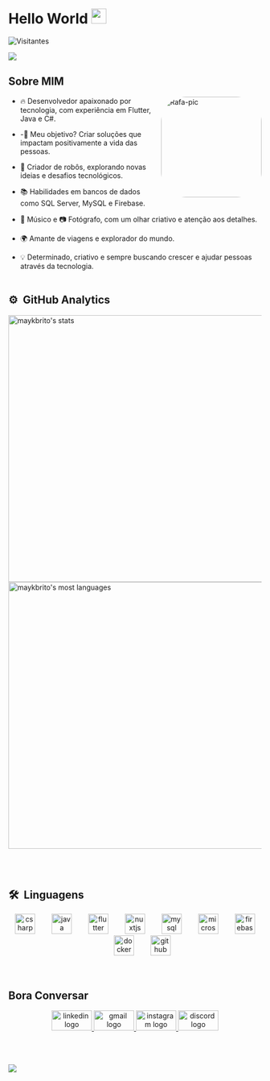 <h1 align="left">Hello World <img src="https://raw.githubusercontent.com/kaueMarques/kaueMarques/master/hi.gif" width="30px"><!----></h1>
<p align="left"> <img src="https://komarev.com/ghpvc/?username=oviquitor&color=yellow" alt=" Visitantes " /> </p>

<img src="https://media.discordapp.net/attachments/1330899316059017322/1330901950111154176/Los_Angeles_Sign.jpg?ex=678faa87&is=678e5907&hm=82b2aa2555379aeb6f70310f495165eabbf4333062e16f332bb94ff8a613a79c&=&format=webp&width=1054&height=602">

 ## Sobre MIM
 <img align="right" alt="Rafa-pic" height="200" style="border-radius:50px;" src="https://cdn.discordapp.com/attachments/960998262477832253/965424558414917683/ssdasdasd.png">
 
 - 🔥 Desenvolvedor apaixonado por tecnologia, com experiência em Flutter, Java e C#.

- -🚀 Meu objetivo? Criar soluções que impactam positivamente a vida das pessoas.

- 🤖 Criador de robôs, explorando novas ideias e desafios tecnológicos.

- 📚 Habilidades em bancos de dados como SQL Server, MySQL e Firebase.

- 🎵 Músico e 📷 Fotógrafo, com um olhar criativo e atenção aos detalhes.

- 🌍 Amante de viagens e explorador do mundo.

- 💡 Determinado, criativo e sempre buscando crescer e ajudar pessoas através da tecnologia.
<br><br>

##
 
## ⚙️ &nbsp;GitHub Analytics
<p align="left">
<img width="530em" src="https://github-readme-stats.vercel.app/api?username=oviquitor&show_icons=true&theme=vision-friendly-dark" alt="maykbrito's stats"/>
<img width="530em" src="https://github-readme-stats.vercel.app/api/top-langs/?username=oviquitor&layout=compact&theme=vision-friendly-dark" alt="maykbrito's most languages"/>
</p>
<br><br>

 ##
 
 ## 🛠 &nbsp;Linguagens 
<div align="center">
  <img src="https://cdn.jsdelivr.net/gh/devicons/devicon/icons/csharp/csharp-original.svg" height="40" alt="csharp logo"  />
  <img width="25" />
  <img src="https://cdn.jsdelivr.net/gh/devicons/devicon/icons/java/java-original.svg" height="40" alt="java logo"  />
  <img width="25" />
  <img src="https://cdn.jsdelivr.net/gh/devicons/devicon/icons/flutter/flutter-original.svg" height="40" alt="flutter logo"  />
  <img width="25" />
  <img src="https://cdn.jsdelivr.net/gh/devicons/devicon/icons/nuxtjs/nuxtjs-original.svg" height="40" alt="nuxtjs logo"  />
  <img width="25" />
  <img src="https://cdn.jsdelivr.net/gh/devicons/devicon/icons/mysql/mysql-original.svg" height="40" alt="mysql logo"  />
  <img width="25" />
  <img src="https://cdn.jsdelivr.net/gh/devicons/devicon/icons/microsoftsqlserver/microsoftsqlserver-plain.svg" height="40" alt="microsoftsqlserver logo"  />
  <img width="25" />
  <img src="https://cdn.jsdelivr.net/gh/devicons/devicon/icons/firebase/firebase-plain.svg" height="40" alt="firebase logo"  />
  <img width="25" />
  <img src="https://cdn.jsdelivr.net/gh/devicons/devicon/icons/docker/docker-original.svg" height="40" alt="docker logo"  />
  <img width="25" />
  <img src="https://cdn.jsdelivr.net/gh/devicons/devicon/icons/github/github-original.svg" height="40" alt="github logo"  />
</div>
<br><br>

  <!--LINGUAGENS
  ![JavaScript](https://img.shields.io/badge/-JavaScript-05122A?style=flat&logo=javascript)&nbsp;
  ![Node.js](https://img.shields.io/badge/-Node.js-05122A?style=flat&logo=node.js)&nbsp;
  ![HTML](https://img.shields.io/badge/-HTML-05122A?style=flat&logo=HTML5)&nbsp;
  ![CSS](https://img.shields.io/badge/-CSS-05122A?style=flat&logo=CSS3&logoColor=1572B6)&nbsp;
  ![React](https://img.shields.io/badge/-React-05122A?style=flat&logo=react)&nbsp;
  ![Git](https://img.shields.io/badge/-Git-05122A?style=flat&logo=git)&nbsp;
  ![GitHub](https://img.shields.io/badge/-GitHub-05122A?style=flat&logo=github)&nbsp;
  ![Markdown](https://img.shields.io/badge/-Markdown-05122A?style=flat&logo=markdown)&nbsp;
  ![Visual Studio Code](https://img.shields.io/badge/-Visual%20Studio%20Code-05122A?style=flat&logo=visual-studio-code&logoColor=007ACC)&nbsp;
  ![PostgreSQL](https://img.shields.io/badge/-PostgreSQL-05122A?style=flat&logo=postgresql)&nbsp;
  ![SQLite](https://img.shields.io/badge/-SQLite-05122A?style=flat&logo=sqlite)&nbsp;

  Social Links
  <p align="left" style="background:yellow">
  <a href="https://codepen.io/maykbrito" target="_blank">
  <img align="center" src="https://img.shields.io/badge/-maykbrito-05122A?style=flat&logo=codepen" alt="codepen"/></a>
  <a href="https://twitter.com/maykbrito" target="_blank">
  <img align="center" src="https://img.shields.io/badge/-maykbrito-05122A?style=flat&logo=twitter" alt="twitter"/>  </a>
  <a href="https://linkedin.com/in/maykbrito" target="_blank">
  <img align="center" src="https://img.shields.io/badge/-maykbrito-05122A?style=flat&logo=linkedin" alt="linkedin"/></a>
  <a href="https://instagram.com/maykbrito" target="_blank">
  <img align="center" src="https://img.shields.io/badge/-maykbrito-05122A?style=flat&logo=instagram" alt="instagram"/></a>
  <a href="https://youtube.com/maykbrito" target="_blank">
  <img align="center" src="https://img.shields.io/badge/-maykbrito-05122A?style=flat&logo=youtube" alt="youtube"/></a>
  </p>-->
  
 <!--LINKS SICIAL-->
  ##
  
  ## Bora Conversar
<div align="center">
  <a href="https://www.linkedin.com/in/victor-gabriel-correa-silva-1a8030233" target="_blank">
    <img src="https://raw.githubusercontent.com/maurodesouza/profile-readme-generator/master/src/assets/icons/social/linkedin/default.svg" width="80" height="40" alt="linkedin logo"  />
  </a>
  <a href="mailto:victorgabrielcorreasilva0@gmail.com" target="_blank">
    <img src="https://raw.githubusercontent.com/maurodesouza/profile-readme-generator/master/src/assets/icons/social/gmail/default.svg" width="80" height="40" alt="gmail logo"  />
  </a>
  <a href="https://www.instagram.com/oviquitor" target="_blank">
    <img src="https://raw.githubusercontent.com/maurodesouza/profile-readme-generator/master/src/assets/icons/social/instagram/default.svg" width="80" height="40" alt="instagram logo"  />
  </a>
  <a href="https://discord.gg/WHX5qqsa" target="_blank">
    <img src="https://raw.githubusercontent.com/maurodesouza/profile-readme-generator/master/src/assets/icons/social/discord/default.svg" width="80" height="40" alt="discord logo"  />
  </a>
</div>
<br><br>

## 

<img src="https://media.discordapp.net/attachments/1330899316059017322/1330901949679407145/Tropical_Beach_Top_Down.jpg?ex=678faa87&is=678e5907&hm=659ec621ffc7759250e6b22ad9c15245829de280bd2c90ecc435b3fb384d5182&=&format=webp&width=1054&height=602">

